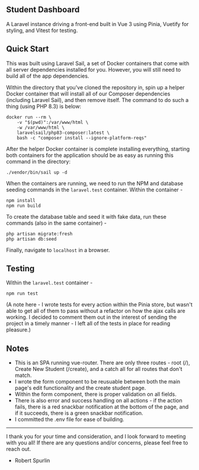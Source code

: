 ## Student Dashboard
A Laravel instance driving a front-end built in Vue 3 using Pinia, Vuetify for styling, and Vitest for testing. 

## Quick Start
This was built using Laravel Sail, a set of Docker containers that come with all server dependencies installed for you. However, you will still need to build all of the app dependencies. 

Within the directory that you've cloned the repository in, spin up a helper Docker container that will install all of our Composer dependencies (including Laravel Sail), and then remove itself. The command to do such a thing (using PHP 8.3) is below:

```
docker run --rm \
    -v "$(pwd)":/var/www/html \
    -w /var/www/html \
    laravelsail/php83-composer:latest \
    bash -c "composer install --ignore-platform-reqs"
```

After the helper Docker container is complete installing everything, starting both containers for the application should be as easy as running this command in the directory:

```
./vendor/bin/sail up -d
```

When the containers are running, we need to run the NPM and database seeding commands in the `laravel.test` container. Within the container -
```
npm install
npm run build
```

To create the database table and seed it with fake data, run these commands (also in the same container) -
```
php artisan migrate:fresh
php artisan db:seed
```

Finally, navigate to `localhost` in a browser. 

## Testing
Within the `laravel.test` container - 

```
npm run test
```

(A note here - I wrote tests for every action within the Pinia store, but wasn't able to get all of them to pass without a refactor on how the ajax calls are working. I decided to comment them out in the interest of sending the project in a timely manner - I left all of the tests in place for reading pleasure.)

## Notes

- This is an SPA running vue-router. There are only three routes - root (/), Create New Student (/create), and a catch all for all routes that don't match.
- I wrote the form component to be reusuable between both the main page's edit functionality and the create student page.
- Within the form component, there is proper validation on all fields.
- There is also error and success handling on all actions - if the action fails, there is a red snackbar notification at the bottom of the page, and if it succeeds, there is a green snackbar notification.
- I committed the .env file for ease of building. 

<hr />

I thank you for your time and consideration, and I look forward to meeting with you all! If there are any questions and/or concerns, please feel free to reach out. 
- Robert Spurlin